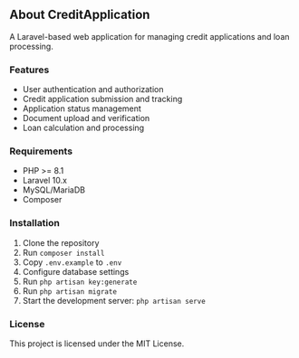 ## About CreditApplication

A Laravel-based web application for managing credit applications and loan processing.

### Features
- User authentication and authorization
- Credit application submission and tracking
- Application status management
- Document upload and verification
- Loan calculation and processing

### Requirements
- PHP >= 8.1
- Laravel 10.x
- MySQL/MariaDB
- Composer

### Installation
1. Clone the repository
2. Run `composer install`
3. Copy `.env.example` to `.env`
4. Configure database settings
5. Run `php artisan key:generate`
6. Run `php artisan migrate`
7. Start the development server: `php artisan serve`

### License
This project is licensed under the MIT License.
